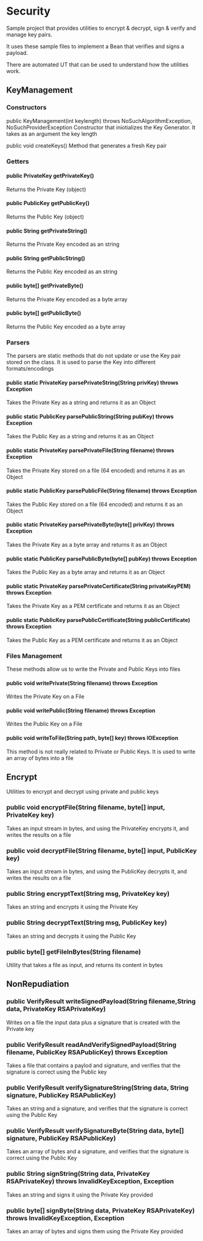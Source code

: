 # Security
Sample project that provides utilities to encrypt & decrypt, sign & verify and manage key pairs.

It uses these sample files to implement a Bean that verifies and signs a payload.

There are automated UT that can be used to understand how the utilities work.

## KeyManagement

### Constructors
public KeyManagement(int keylength) throws NoSuchAlgorithmException, NoSuchProviderException
Constructor that iniotializes the Key Generator. It takes as an argument the key length

public void createKeys()
Method that generates a fresh Key pair

### Getters
#### public PrivateKey getPrivateKey()
Returns the Private Key (object)

#### public PublicKey getPublicKey()
Returns the Public Key (object)

#### public String getPrivateString()
Returns the Private Key encoded as an string

#### public String getPublicString()
Returns the Public Key encoded as an string

#### public byte[] getPrivateByte()
Returns the Private Key encoded as a byte array

#### public byte[] getPublicByte() 
Returns the Public Key encoded as a byte array

### Parsers
The parsers are static methods that do not update or use the Key pair stored on the class. It is used to parse the Key into different formats/encodings

#### public static PrivateKey parsePrivateString(String privKey) throws Exception
Takes the Private Key as a string and returns it as an Object

#### public static PublicKey parsePublicString(String pubKey) throws Exception
Takes the Public Key as a string and returns it as an Object

#### public static PrivateKey parsePrivateFile(String filename) throws Exception
Takes the Private Key stored on a file (64 encoded) and returns it as an Object

#### public static PublicKey parsePublicFile(String filename) throws Exception
Takes the Public Key stored on a file (64 encoded) and returns it as an Object

#### public static PrivateKey parsePrivateByte(byte[] privKey) throws Exception
Takes the Private Key as a byte array and returns it as an Object

#### public static PublicKey parsePublicByte(byte[] pubKey) throws Exception
Takes the Public Key as a byte array and returns it as an Object

#### public static PrivateKey parsePrivateCertificate(String privateKeyPEM) throws Exception
Takes the Private Key as a PEM certificate and returns it as an Object

#### public static PublicKey parsePublicCertificate(String publicCertificate) throws Exception
Takes the Public Key as a PEM certificate and returns it as an Object

### Files Management
These methods allow us to write the Private and Public Keys into files

#### public void writePrivate(String filename) throws Exception
Writes the Private Key on a File

#### public void writePublic(String filename) throws Exception
Writes the Public Key on a File

#### public void writeToFile(String path, byte[] key) throws IOException
This method is not really related to Private or Public Keys. It is used to write an array of bytes into a file

## Encrypt
Utilities to encrypt and decrypt using private and public keys

### public void encryptFile(String filename, byte[] input, PrivateKey key)
Takes an input stream in bytes, and using the PrivateKey encrypts it, and writes the results on a file

### public void decryptFile(String filename, byte[] input, PublicKey key)
Takes an input stream in bytes, and using the PublicKey decrypts it, and writes the results on a file

### public String encryptText(String msg, PrivateKey key)
Takes an string and encrypts it using the Private Key

### public String decryptText(String msg, PublicKey key)
Takes an string and decrypts it using the Public Key

### public byte[] getFileInBytes(String filename)
Utility that takes a file as input, and returns its content in bytes

## NonRepudiation

### public VerifyResult writeSignedPayload(String filename,String data, PrivateKey RSAPrivateKey)
Writes on a file the input data plus a signature that is created with the Private key

### public VerifyResult readAndVerifySignedPayload(String filename, PublicKey RSAPublicKey) throws Exception
Takes a file that contains a paylod and signature, and verifies that the signature is correct using the Public key

### public VerifyResult verifySignatureString(String data, String signature, PublicKey RSAPublicKey)
Takes an string and a signature, and verifies that the signature is correct using the Public Key

### public VerifyResult verifySignatureByte(String data, byte[] signature, PublicKey RSAPublicKey)
Takes an array of bytes and a signature, and verifies that the signature is correct using the Public Key

### public String signString(String data, PrivateKey RSAPrivateKey) throws InvalidKeyException, Exception
Takes an string and signs it using the Private Key provided

### public byte[] signByte(String data, PrivateKey RSAPrivateKey) throws InvalidKeyException, Exception
Takes an array of bytes and signs them using the Private Key provided



